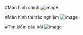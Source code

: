 #Màn hình chính
![image](https://user-images.githubusercontent.com/61610592/185862988-125f9e1e-64de-4ac3-a98e-8dd7ad2fd5d4.png)

#Màn hình thi trắc nghiệm
![image](https://user-images.githubusercontent.com/61610592/185863017-5db3465d-e0c4-4889-9ef8-6da905da8659.png)

#Tìm kiếm câu hỏi
![image](https://user-images.githubusercontent.com/61610592/185863158-fbc2b911-9477-4a3f-a963-e43f93e0bb83.png)
